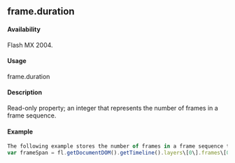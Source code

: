 ## frame.duration

#### Availability

Flash MX 2004.

#### Usage

frame.duration

#### Description

Read-only property; an integer that represents the number of frames in a frame sequence.

#### Example

```javascript
The following example stores the number of frames in a frame sequence that starts at the first frame in the top layer in the frameSpan variable:
var frameSpan = fl.getDocumentDOM().getTimeline().layers\[0\].frames\[0\].duration;

```